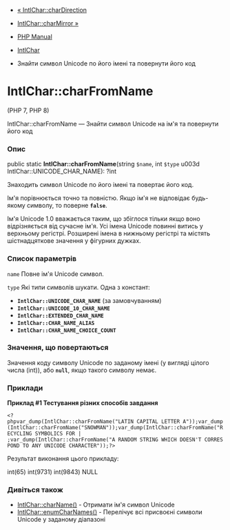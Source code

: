 - [« IntlChar::charDirection](intlchar.chardirection.md)
- [IntlChar::charMirror »](intlchar.charmirror.md)

- [PHP Manual](index.md)
- [IntlChar](class.intlchar.md)
- Знайти символ Unicode по його імені та повернути його код

# IntlChar::charFromName

(PHP 7, PHP 8)

IntlChar::charFromName — Знайти символ Unicode на ім'я та повернути його
код

### Опис

public static **IntlChar::charFromName**(string `$name`, int `$type` u003d
IntlChar::UNICODE_CHAR_NAME): ?int

Знаходить символ Unicode по його імені та повертає його код.

Ім'я порівнюється точно та повністю. Якщо ім'я не відповідає
будь-якому символу, то поверне **`false`**.

Ім'я Unicode 1.0 вважається таким, що збіглося тільки якщо воно відрізняється від
сучасне ім'я. Усі імена Unicode повинні витись у верхньому регістрі.
Розширені імена в нижньому регістрі та містять шістнадцяткове
значення у фігурних дужках.

### Список параметрів

`name`
Повне ім'я Unicode символ.

`type`
Які типи символів шукати. Одна з констант:

- **`IntlChar::UNICODE_CHAR_NAME`** (за замовчуванням)
- **`IntlChar::UNICODE_10_CHAR_NAME`**
- **`IntlChar::EXTENDED_CHAR_NAME`**
- **`IntlChar::CHAR_NAME_ALIAS`**
- **`IntlChar::CHAR_NAME_CHOICE_COUNT`**

### Значення, що повертаються

Значення коду символу Unicode по заданому імені (у вигляді цілого числа
(int)), або **`null`**, якщо такого символу немає.

### Приклади

**Приклад #1 Тестування різних способів завдання**

` <?phpvar_dump(IntlChar::charFromName("LATIN CAPITAL LETTER A"));var_dump(IntlChar::charFromName("SNOWMAN"));var_dump(IntlChar::charFromName("RECYCLING SYMBOLICS FOR | ;var_dump(IntlChar::charFromName("A RANDOM STRING WHICH DOESN'T CORRESPOND TO ANY UNICODE CHARACTER"));?> `

Результат виконання цього прикладу:

int(65)
int(9731)
int(9843)
NULL

### Дивіться також

- [IntlChar::charName()](intlchar.charname.md) - Отримати ім'я
символ Unicode
- [IntlChar::enumCharNames()](intlchar.enumcharnames.md) -
Перелічує всі присвоєні символи Unicode у заданому діапазоні
